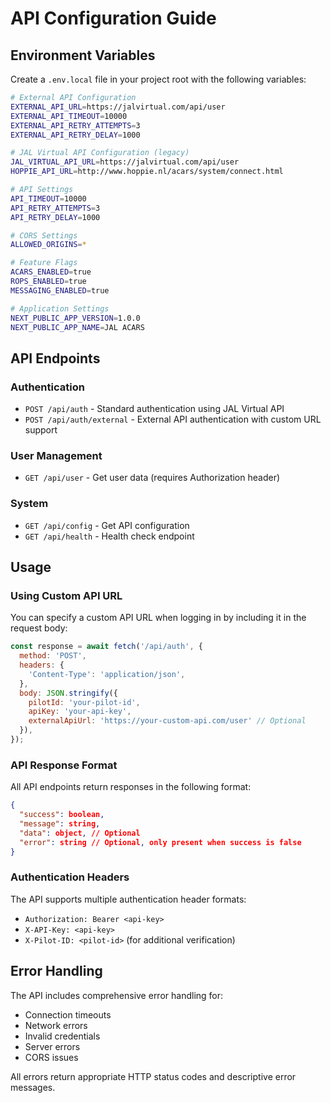 # API Configuration Guide

## Environment Variables

Create a `.env.local` file in your project root with the following variables:

```bash
# External API Configuration
EXTERNAL_API_URL=https://jalvirtual.com/api/user
EXTERNAL_API_TIMEOUT=10000
EXTERNAL_API_RETRY_ATTEMPTS=3
EXTERNAL_API_RETRY_DELAY=1000

# JAL Virtual API Configuration (legacy)
JAL_VIRTUAL_API_URL=https://jalvirtual.com/api/user
HOPPIE_API_URL=http://www.hoppie.nl/acars/system/connect.html

# API Settings
API_TIMEOUT=10000
API_RETRY_ATTEMPTS=3
API_RETRY_DELAY=1000

# CORS Settings
ALLOWED_ORIGINS=*

# Feature Flags
ACARS_ENABLED=true
ROPS_ENABLED=true
MESSAGING_ENABLED=true

# Application Settings
NEXT_PUBLIC_APP_VERSION=1.0.0
NEXT_PUBLIC_APP_NAME=JAL ACARS
```

## API Endpoints

### Authentication
- `POST /api/auth` - Standard authentication using JAL Virtual API
- `POST /api/auth/external` - External API authentication with custom URL support

### User Management
- `GET /api/user` - Get user data (requires Authorization header)

### System
- `GET /api/config` - Get API configuration
- `GET /api/health` - Health check endpoint

## Usage

### Using Custom API URL

You can specify a custom API URL when logging in by including it in the request body:

```javascript
const response = await fetch('/api/auth', {
  method: 'POST',
  headers: {
    'Content-Type': 'application/json',
  },
  body: JSON.stringify({
    pilotId: 'your-pilot-id',
    apiKey: 'your-api-key',
    externalApiUrl: 'https://your-custom-api.com/user' // Optional
  }),
});
```

### API Response Format

All API endpoints return responses in the following format:

```json
{
  "success": boolean,
  "message": string,
  "data": object, // Optional
  "error": string // Optional, only present when success is false
}
```

### Authentication Headers

The API supports multiple authentication header formats:

- `Authorization: Bearer <api-key>`
- `X-API-Key: <api-key>`
- `X-Pilot-ID: <pilot-id>` (for additional verification)

## Error Handling

The API includes comprehensive error handling for:

- Connection timeouts
- Network errors
- Invalid credentials
- Server errors
- CORS issues

All errors return appropriate HTTP status codes and descriptive error messages.
